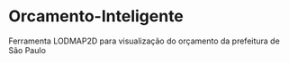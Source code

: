 # Orcamento-Inteligente
Ferramenta LODMAP2D para visualização do orçamento da prefeitura de São Paulo

